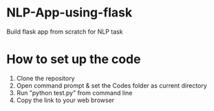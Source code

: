 # NLP-App-using-flask
Build flask app from scratch for NLP task

# How to set up the code
1. Clone the repository
2. Open command prompt & set the Codes folder as current directory
3. Run "python test.py" from command line
4. Copy the link to your web browser
